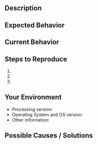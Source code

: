 <!--- ** For coding questions, ask the forum: https://discourse.processing.org ** -->
<!--- ** This page is only for bugs in the software & feature requests ** -->

<!--- ** If your code won't start, that's a better question for the forum. ** -->
<!--- ** If Processing won't start, post on the forum where you can get help. ** -->

<!--- ** Also be sure to read the troubleshooting page first: ** -->
<!--- ** https://github.com/processing/processing/wiki/Troubleshooting ** -->

<!--- ** Before posting, please search Issues for duplicates  ** --> 

## Description
<!--- Use a title that describes what is happening. -->
<!--- Give a description of the proposed change. -->

## Expected Behavior
<!--- Bug? Tell us what you were expecting. -->
<!--- Improvement? Tell us how you’d like it to work. -->

## Current Behavior
<!--- Explain the difference from current behavior. -->

## Steps to Reproduce
<!--- Provide an unambiguous set of steps to reproduce. -->
<!--- Including code will make it more likely to be fixed. -->
1.
2.
3.

## Your Environment
<!--- Include details about your environment. -->
<!--- Thousands of people use Processing every day and may not have this issue, --> 
<!--- so this gives us clues about why you’re running into a problem. -->
* Processing version:
* Operating System and OS version:
* Other information:

## Possible Causes / Solutions
<!--- Optionally, if you have a diagnosis or fix in mind, please share. -->

